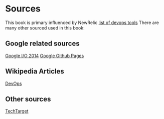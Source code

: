 # Sources

This book is primary influenced by NewRelic [list of devops tools](http://newrelic.com/devops/toolset)
There are many other sourced used in this book:

## Google related sources
[Google I/O 2014](https://www.google.com/events/io)
[Google Github Pages](http://googlecloudplatform.github.io/compute-video-demo-main/)

## Wikipedia Articles
[DevOps](http://en.wikipedia.org/wiki/DevOps)

## Other sources
[TechTarget](http://searchdatacenter.techtarget.com/news/2240182702/Beyond-Chef-and-Puppet-Ten-essential-DevOps-tools)

